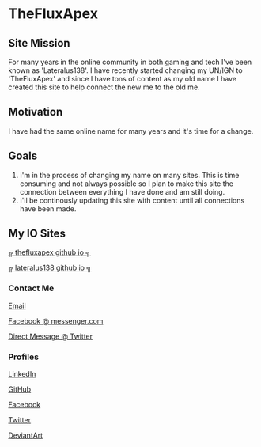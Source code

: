 # TheFluxApex

## Site Mission

For many years in the online community in both gaming and tech I&#39;ve been known as &#39;Lateralus138&#39;&#46; I have recently started changing my UN/IGN to &#39;TheFluxApex&#39; and since I have tons of content as my old name I have created this site to help connect the new me to the old me&#46;

## Motivation

I have had the same online name for many years and it&#39;s time for a change&#46;

## Goals

1. I&#39;m in the process of changing my name on many sites. This is time consuming and not always possible so I plan to make this site the connection between everything I have done and am still doing&#46;
2. I&#39;ll be continously updating this site with content until all connections have been made&#46;

## My IO Sites

[╔ thefluxapex github io ╗](https://thefluxapex.github.io "TheFluxApex GitHub IO")

[╔ lateralus138 github io ╗](https://lateralus138.github.io "Lateralus138 GitHub IO")

### Contact Me

[Email](mailto:faithnomoread@yahoo.com "faithnomoread@yahoo&#46;com")

[Facebook &#64; messenger.com](http://m.me/Lateralus138 "Facebook Messenger")

[Direct Message &#64; Twitter](https://twitter.com/messages/compose?recipient_id=20113290 "Twitter Messenger")

### Profiles

[LinkedIn](https://www.linkedin.com/in/ian-pride/ "LinkedIn")

[GitHub](https://github.com/Lateralus138 "GitHub")

[Facebook](https://www.facebook.com/lateralus138 "Facebook")

[Twitter](https://twitter.com/TheFluxApex "Twitter")

[DeviantArt](https://www.deviantart.com/lateralus138 "DeviantArt")

